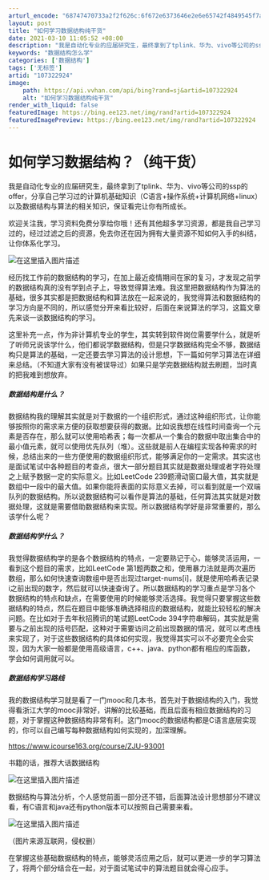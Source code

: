 ```yaml
---
arturl_encode: "68747470733a2f2f626c:6f672e6373646e2e6e65742f4849545f7a68616e6d7573692f:61727469636c652f64657461696c732f313037333232393234"
layout: post
title: "如何学习数据结构纯干货"
date: 2021-03-10 11:05:52 +08:00
description: "我是自动化专业的应届研究生，最终拿到了tplink、华为、vivo等公司的ssp的offer，分享自"
keywords: "数据结构怎么学"
categories: ['数据结构']
tags: ['无标签']
artid: "107322924"
image:
    path: https://api.vvhan.com/api/bing?rand=sj&artid=107322924
    alt: "如何学习数据结构纯干货"
render_with_liquid: false
featuredImage: https://bing.ee123.net/img/rand?artid=107322924
featuredImagePreview: https://bing.ee123.net/img/rand?artid=107322924
---
```


# 如何学习数据结构？（纯干货）

我是自动化专业的应届研究生，最终拿到了tplink、华为、vivo等公司的ssp的offer，分享自己学习过的计算机基础知识（C语言+操作系统+计算机网络+linux）以及数据结构与算法的相关知识，保证看完让你有所成长。
  
欢迎关注我，学习资料免费分享给你哦！还有其他超多学习资源，都是我自己学习过的，经过过滤之后的资源，免去你还在因为拥有大量资源不知如何入手的纠结，让你体系化学习。
  
![在这里插入图片描述](https://i-blog.csdnimg.cn/blog_migrate/2ad4853d49ae73c4ab9bfcc4428e7d8f.png)
  
经历找工作前的数据结构的学习，在加上最近疫情期间在家的复习，才发现之前学的数据结构真的没有学到点子上，导致觉得算法难。我这里把数据结构作为算法的基础，很多其实都是把数据结构和算法放在一起来说的，我觉得算法和数据结构的学习方向是不同的，所以感觉分开来看比较好，后面在来说算法的学习，这篇文章先来谈一谈数据结构的学习。
  
这里补充一点，作为非计算机专业的学生，其实转到软件岗位需要学什么，就是听了听师兄说该学什么，他们都说学数据结构，但是只学数据结构完全不够，数据结构只是算法的基础，一定还要去学习算法的设计思想，下一篇如何学习算法在详细来总结。（不知道大家有没有被误导过）如果只是学完数据结构就去刷题，当时真的把我难到想放弃。

##### 数据结构是什么？

数据结构我的理解其实就是对于数据的一个组织形式，通过这种组织形式，让你能够按照你的需求来方便的获取想要获得的数据。比如说我想在线性时间查询一个元素是否存在，那么就可以使用哈希表；每一次都从一个集合的数据中取出集合中的最小值元素，就可以使用优先队列（堆）。这些就是前人在编程实现各种需求的时候，总结出来的一些方便使用的数据组织形式，能够满足你的一定需求。其实这也是面试笔试中各种题目的考查点，很大一部分题目其实就是数据处理或者字符处理之上赋予数据一定的实际意义。比如LeetCode 239题滑动窗口最大值，其实就是数组中一段中的最大值。如果你能将表面的实际意义去掉，可以看到就是一个双端队列的数据结构。所以说数据结构可以看作是算法的基础，任何算法其实就是对数据处理，这就是需要借助数据结构来实现。所以数据结构学好是非常重要的，那么该学什么呢？

##### 数据结构学什么？

我觉得数据结构学的是各个数据结构的特点，一定要熟记于心，能够灵活运用，一看到这个题目的需求，比如LeetCode 第1题两数之和，使用暴力法就是两次遍历数组，那么如何快速查询数组中是否出现过target-nums[i]，就是使用哈希表记录i之前出现的数字，然后就可以快速查询了。所以数据结构的学习重点是学习各个数据结构的特点和缺点，在需要使用的时候能够灵活选择。我觉得只要掌握这些数据结构的特点，然后在题目中能够准确选择相应的数据结构，就能比较轻松的解决问题。在比如对于去年秋招腾讯的笔试题LeetCode 394字符串解码，其实就是需要与之前出现的括号匹配，这种对于需要访问之前出现数据的情况，就可以考虑栈来实现了，对于这些数据结构的具体如何实现，我觉得其实可以不必要完全会实现，因为大家一般都是使用高级语言，c++、java、python都有相应的库函数，学会如何调用就可以。

##### 数据结构学习路线

我的数据结构学习就是看了一门mooc和几本书，首先对于数据结构的入门，我觉得看浙江大学的mooc非常好，讲解的比较基础，而且后面有相应数据结构的习题，对于掌握这种数据结构非常有利。这门mooc的数据结构都是C语言底层实现的，你可以自己编写每种数据结构如何实现的，加深理解。
  
https://www.icourse163.org/course/ZJU-93001
  
书籍的话，推荐大话数据结构
  
![在这里插入图片描述](https://i-blog.csdnimg.cn/blog_migrate/0fe58c01b1661b7d61ff8c67f4ed107f.jpeg#pic_center)

数据结构与算法分析，个人感觉前面一部分还不错，后面算法设计思想部分不建议看，有C语言和java还有python版本可以按照自己需要来看。

![在这里插入图片描述](https://i-blog.csdnimg.cn/blog_migrate/83b480a022846698729dd449bc3ae43c.jpeg#pic_center)

（图片来源互联网，侵权删）
  
在掌握这些基础数据结构的特点，能够灵活应用之后，就可以更进一步的学习算法了，将两个部分结合在一起，对于面试笔试中的算法题目就会得心应手。